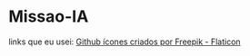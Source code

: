 # Missao-IA
links que eu usei:
<a href="https://www.flaticon.com/br/icones-gratis/github" title="github ícones">Github ícones criados por Freepik - Flaticon</a>
